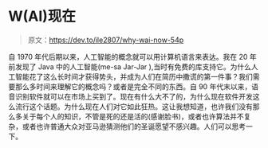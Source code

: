 # W(AI)现在

> 原文：<https://dev.to/ile2807/why-wai-now-54p>

自 1970 年代后期以来，人工智能的概念就可以用计算机语言来表达。我在 20 年前发现了 Java 中的人工智能(me-sa Jar-Jar ),当时有免费的库支持它。为什么人工智能花了这么长时间才获得势头，并成为人们在简历中撒谎的第一件事？我们需要那么多时间来理解它的概念吗？或者是完全不同的东西。自 90 年代末以来，语音识别软件就可以在市场上买到了。现在有什么大不了的，为什么现在软件开发这么流行这个话题。为什么现在人们对它如此狂热。这让我想知道，也许我们没有那么多关于每个人的知识，不管是死的还是活的(感谢脸书)，或者也许算法并不复杂，或者也许普通大众对亚马逊猜测他们的圣诞愿望不感兴趣。人们可以思考一下。